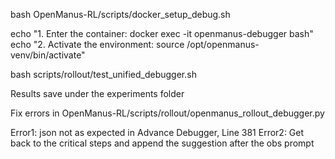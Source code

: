 bash OpenManus-RL/scripts/docker_setup_debug.sh

echo "1. Enter the container: docker exec -it openmanus-debugger bash"
echo "2. Activate the environment: source /opt/openmanus-venv/bin/activate"

bash scripts/rollout/test_unified_debugger.sh

Results save under the experiments folder

Fix errors in OpenManus-RL/scripts/rollout/openmanus_rollout_debugger.py

Error1: json not as expected in Advance Debugger, Line 381
Error2: Get back to the critical steps and append the suggestion after the obs prompt
